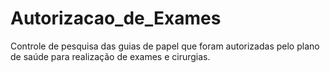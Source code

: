 # Autorizacao_de_Exames
Controle de pesquisa das guias de papel que foram autorizadas pelo plano de saúde para realização de exames e cirurgias.
